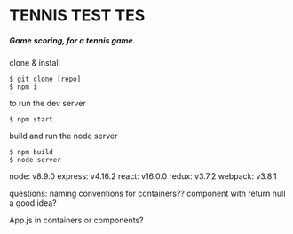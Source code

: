 # TENNIS TEST TES
##### *Game* scoring, for a tennis game.

clone & install
```
$ git clone [repo]
$ npm i
```

to run the dev server
```
$ npm start
```
build and run the node server
```
$ npm build
$ node server
```



node: v8.9.0
express: v4.16.2
react: v16.0.0
redux: v3.7.2
webpack: v3.8.1

questions:
naming conventions for containers??
component with return null a good idea?

App.js in containers or components?
